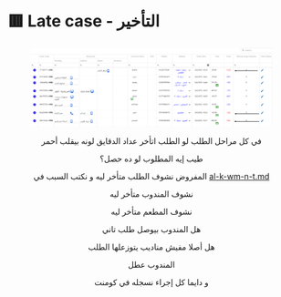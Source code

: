 # 🟥 Late case - التأخير

<figure><img src=".gitbook/assets/image (1) (1) (1).png" alt=""><figcaption></figcaption></figure>

<p align="center">في كل مراحل الطلب لو الطلب اتأخر عداد الدقايق لونه بيقلب أحمر</p>

<p align="center">طيب إيه المطلوب لو ده حصل؟</p>

<p align="center">المفروض نشوف الطلب متأخر ليه و نكتب السبب في <a data-mention href="al-k-wm-n-t.md">al-k-wm-n-t.md</a> </p>

<p align="center">نشوف المندوب متأخر ليه</p>

<p align="center">نشوف المطعم متأخر ليه</p>

<p align="center">هل المندوب بيوصل طلب تاني</p>

<p align="center">هل أصلا مفيش مناديب يتوزعلها الطلب</p>

<p align="center">المندوب عطل</p>

<p align="center">و دايما كل إجراء نسجله في كومنت</p>

